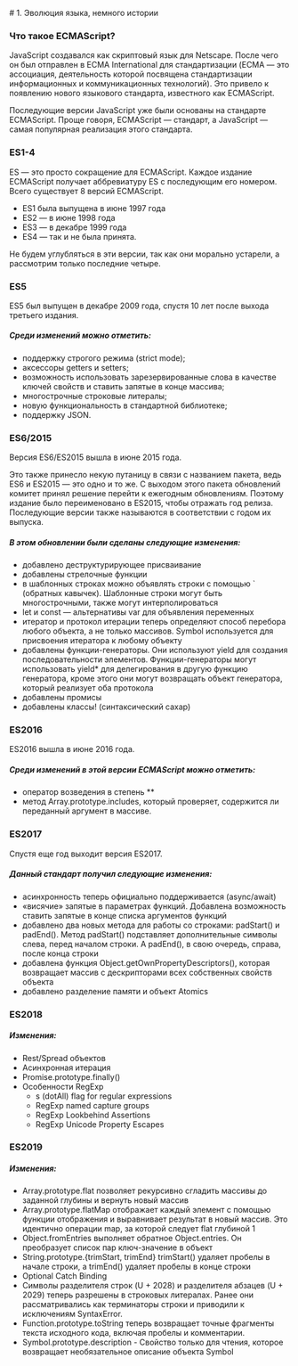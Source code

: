 # 1. Эволюция языка, немного истории

### Что такое ECMAScript?

JavaScript создавался как скриптовый язык для Netscape. 
После чего он был отправлен в ECMA International для стандартизации 
(ECMA — это ассоциация, деятельность которой посвящена стандартизации 
информационных и коммуникационных технологий). Это 
привело к появлению нового языкового стандарта, известного как ECMAScript.

Последующие версии JavaScript уже были основаны на стандарте ECMAScript. 
Проще говоря, ECMAScript — стандарт,
а JavaScript — самая популярная реализация этого стандарта.
 
### ES1-4

ES — это просто сокращение для ECMAScript. Каждое издание ECMAScript получает 
аббревиатуру ES с последующим его номером. Всего существует 8 версий ECMAScript.

 - ES1 была выпущена в июне 1997 года
 - ES2 — в июне 1998 года
 - ES3 — в декабре 1999 года
 - ES4 — так и не была принята. 

Не будем углубляться в эти версии, так как они морально устарели, 
а рассмотрим только последние четыре.

### ES5

ES5 был выпущен в декабре 2009 года, спустя 10 лет после выхода третьего издания. 

##### Среди изменений можно отметить:

- поддержку строгого режима (strict mode);
- аксессоры getters и setters;
- возможность использовать зарезервированные слова в качестве ключей свойств и ставить запятые в конце массива;
- многострочные строковые литералы;
- новую функциональность в стандартной библиотеке;
- поддержку JSON.

### ES6/2015

Версия ES6/ES2015 вышла в июне 2015 года. 

Это также принесло некую путаницу в связи с названием пакета, 
ведь ES6 и ES2015 — это одно и то же. 
С выходом этого пакета обновлений комитет принял решение 
перейти к ежегодным обновлениям. 
Поэтому издание было переименовано в ES2015, 
чтобы отражать год релиза. 
Последующие версии также называются в соответствии с годом их выпуска.

##### В этом обновлении были сделаны следующие изменения:

- добавлено деструктурирующее присваивание
- добавлены стрелочные функции
- в шаблонных строках можно объявлять строки с помощью ` (обратных кавычек). Шаблонные строки могут быть многострочными, также могут интерполироваться
- let и const — альтернативы var для объявления переменных
- итератор и протокол итерации теперь определяют способ перебора любого объекта, а не только массивов. Symbol используется для присвоения итератора к любому объекту
- добавлены функции-генераторы. Они используют yield для создания последовательности элементов. Функции-генераторы могут использовать yield* для делегирования в другую функцию генератора, кроме этого они могут возвращать объект генератора, который реализует оба протокола
- добавлены промисы
- добавлены классы! (синтаксический сахар)

### ES2016

ES2016 вышла в июне 2016 года.

##### Среди изменений в этой версии ECMAScript можно отметить:

- оператор возведения в степень **
- метод Array.prototype.includes, который проверяет, содержится ли переданный аргумент в массиве.

### ES2017

Спустя еще год выходит версия ES2017.

##### Данный стандарт получил следующие изменения:

- асинхронность теперь официально поддерживается (async/await)
- «висячие» запятые в параметрах функций. Добавлена возможность ставить запятые в конце списка аргументов функций
- добавлено два новых метода для работы со строками: padStart() и padEnd(). Метод padStart() подставляет дополнительные символы слева, перед началом строки. А padEnd(), в свою очередь, справа, после конца строки
- добавлена функция Object.getOwnPropertyDescriptors(), которая возвращает массив с дескрипторами всех собственных свойств объекта
- добавлено разделение памяти и объект Atomics

### ES2018

##### Изменения:

- Rest/Spread объектов
- Асинхронная итерация
- Promise.prototype.finally()
- Особенности RegExp
    - s (dotAll) flag for regular expressions
    - RegExp named capture groups
    - RegExp Lookbehind Assertions
    - RegExp Unicode Property Escapes
    
### ES2019

##### Изменения:

- Array.prototype.flat позволяет рекурсивно сгладить массивы до заданной глубины и вернуть новый массив
- Array.prototype.flatMap отображает каждый элемент с помощью функции отображения и выравнивает результат в новый массив. Это идентично операции map, за которой следует flat глубиной 1
- Object.fromEntries выполняет обратное Object.entries. Он преобразует список пар ключ-значение в объект
- String.prototype.{trimStart, trimEnd} trimStart() удаляет пробелы в начале строки, а trimEnd() удаляет пробелы в конце строки
- Optional Catch Binding
- Символы разделителя строк (U + 2028) и разделителя абзацев (U + 2029) теперь разрешены в строковых литералах. Ранее они рассматривались как терминаторы строки и приводили к исключениям SyntaxError.
- Function.prototype.toString теперь возвращает точные фрагменты текста исходного кода, включая пробелы и комментарии.
- Symbol.prototype.description - Свойство только для чтения, которое возвращает необязательное описание объекта Symbol